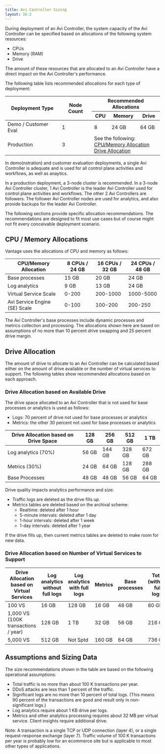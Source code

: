 ```yaml
---
title: Avi Controller Sizing
layout: 16.2
---
```

During deployment of an Avi Controller, the system capacity of the Avi Controller can be specified based on allocations of the following system resources:

* CPUs
* Memory (RAM)
* Drive 

The amount of these resources that are allocated to an Avi Controller have a direct impact on the Avi Controller's performance.

The following table lists recommended allocations for each type of deployment:

<table class="table table-bordered table-hover table table-bordered table-hover">   
<thead>   
<tr>    
<th rowspan="2">Deployment Type
</th>
<th rowspan="2">Node Count
</th>
<th colspan="3">Recommended Allocations
</th>
</tr>
<tr>    
<th>CPU
</th>
<th>Memory
</th>
<th>Drive
</th>
</tr>
</thead>
<tbody>   
<tr>      
<td>Demo / Customer Eval</td>
<td>1</td>
<td>8</td>
<td>24 GB</td>
<td>64 GB</td>
</tr>
<tr>    
<td>Production</td>
<td>3</td>
<td colspan="3">See the following:<br> <a href="#cpuandmemalloc">CPU/Memory Allocation</a><br> <a href="#drivealloc">Drive Allocation</a></td>
</tr>
</tbody>
</table> 

In demo(nstration) and customer evaluation deployments, a single Avi Controller is adequate and is used for all control plane activities and workflows, as well as anaytics.

In a production deployment, a 3-node cluster is recommended. In a 3-node Avi Controller cluster, 1 Avi Controller is the leader Avi Controller used for control plane activities and workflows. The other 2 Avi Controllers are followers. The follower Avi Controller nodes are used for analytics, and also provide backups for the leader Avi Controller.

The following sections provide specific allocation recommendations. The recommendations are designed to fit most use cases but of course might not fit every conceivable deployment scenario.

<a name="cpuandmemalloc"></a>

## CPU / Memory Allocations

Vantage uses the allocations of CPU and memory as follows:

<table class="table table-bordered table-hover table table-bordered table-hover">   
<thead>  
<tr>     
<th>CPU/Memory Allocation
</th>
<th>8 CPUs / 24 GB
</th>
<th>16 CPUs / 32 GB
</th>
<th>24 CPUs / 48 GB
</th>
</tr>
</thead>
<tbody>     
<tr>     
<td>Base processes</td>
<td>15 GB</td>
<td>20 GB</td>
<td>24 GB</td>
</tr>
<tr>     
<td>Log analytics</td>
<td>9 GB</td>
<td>13 GB</td>
<td>24 GB</td>
</tr>
<tr>     
<td>Virtual Service Scale</td>
<td>0-200</td>
<td>200-1000</td>
<td>1000-5000</td>
</tr>
<tr>     
<td>Avi Service Engine (SE) Scale</td>
<td>0-100</td>
<td>100-200</td>
<td>200-250</td>
</tr>
</tbody>
</table> 

The Avi Controller's base processes include dynamic processes and metrics collection and processing. The allocations shown here are based on assumptions of no more than 10 percent drive swapping and 25 percent drive margin.

<a name="drivealloc"></a>

## Drive Allocation

The amount of drive to allocate to an Avi Controller can be calculated based either on the amount of drive available or the number of virtual services to support. The following tables show recommended allocations based on each approach.

### Drive Allocation based on Available Drive

The drive space allocated to an Avi Controller that is not used for base processes or analytics is used as follows:

* Logs: 70 percent of drive not used for base processes or analytics
* Metrics: the other 30 percent not used for base processes or analytics 
<table class="table table-bordered table-hover table table-bordered table-hover">   
<thead>  
<tr>      
<th>Drive Allocation based on Drive Space
</th>
<th>128 GB
</th>
<th>256 GB
</th>
<th>512 GB
</th>
<th>1 TB
</th>
</tr>
</thead>
<tbody>    
<tr>      
<td>Log analytics (70%)</td>
<td>56 GB</td>
<td>144 GB</td>
<td>328 GB</td>
<td>672 GB</td>
</tr>
<tr>      
<td>Metrics (30%)</td>
<td>24 GB</td>
<td>64 GB</td>
<td>128 GB</td>
<td>288 GB</td>
</tr>
<tr>      
<td>Base Processes</td>
<td>48 GB</td>
<td>48 GB</td>
<td>56 GB</td>
<td>64 GB</td>
</tr>
</tbody>
</table> 

Drive quality impacts analytics performance and size:

* Traffic logs are deleted as the drive fills up.
* Metrics tables are deleted based on the archival scheme:  
    * Realtime: deleted after 1 hour
    * 5-minute intervals: deleted after 1 day
    * 1-hour intervals: deleted after 1 week
    * 1-day intervals: deleted after 1 year 

If the drive fills up, then current metrics tables are deleted to make room for new data.

### Drive Allocation based on Number of Virtual Services to Support

<table class="table table-bordered table-hover table table-bordered table-hover">   
<thead>  
<tr>       
<th>Drive Allocation based on Virtual Services
</th>
<th>Log analytics without full logs

</th>
<th>Log analytics with full logs

</th>
<th>Metrics
</th>
<th>Base processes
</th>
<th>Total (without full logs)
</th>
</tr>
</thead>
<tbody>    
<tr>       
<td>100 VS</td>
<td>16 GB</td>
<td>128 GB</td>
<td>16 GB</td>
<td>48 GB</td>
<td>80 GB</td>
</tr>
<tr>       
<td>1,000 VS<br> (100K transactions / year)</td>
<td>128 GB</td>
<td>1 TB</td>
<td>32 GB</td>
<td>56 GB</td>
<td>216 GB</td>
</tr>
<tr>       
<td>5,000 VS</td>
<td>512 GB</td>
<td>Not Sptd</td>
<td>160 GB</td>
<td>64 GB</td>
<td>736 GB</td>
</tr>
</tbody>
</table> 

## Assumptions and Sizing Data

The size recommendations shown in the table are based on the following operational assumptions:

* Total traffic is no more than about 100 K transactions per year.
* DDoS attacks are less than 1 percent of the traffic.
* Significant logs are no more than 10 percent of total logs. (This means 90 percent of the transactions are good and result only in non-significant logs.)
* Log analytics require about 1 KB drive per logs.
* Metrics and other analytics processing requires about 32 MB per virtual service. Client insights require additional drive. 

Note: A transaction is a single TCP or UDP connection (layer 4), or a single request-response exchange (layer 7). Traffic volume of 100 K transactions per year is probably low for an ecommerce site but is applicable to most other types of applications.

